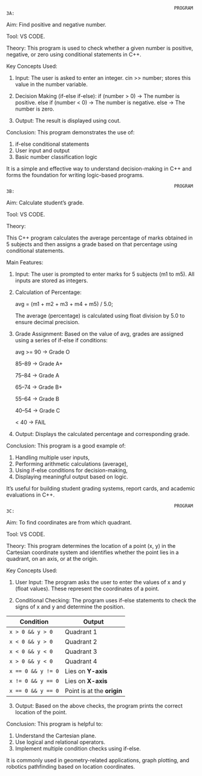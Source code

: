                                                                   PROGRAM 3A:

Aim: Find positive and negative number.

Tool: VS CODE.

Theory: This program is used to check whether a given number is positive, negative, or zero using conditional statements in C++.

Key Concepts Used:

1. Input:
The user is asked to enter an integer.
cin >> number; stores this value in the number variable.

2. Decision Making (if-else if-else):
if (number > 0) → The number is positive.
else if (number < 0) → The number is negative.
else → The number is zero.

3. Output:
The result is displayed using cout.

Conclusion:
This program demonstrates the use of:
1. if-else conditional statements
2. User input and output
3. Basic number classification logic

It is a simple and effective way to understand decision-making in C++ and forms the foundation for writing logic-based programs.

                                                                  PROGRAM 3B:
Aim: Calculate student’s grade.

Tool: VS CODE.

Theory: 

This C++ program calculates the average percentage of marks obtained in 5 subjects and then assigns a grade based on that percentage using conditional statements.

Main Features:

1. Input:
   The user is prompted to enter marks for 5 subjects (m1 to m5).
   All inputs are stored as integers.
   
3. Calculation of Percentage:
   
   avg = (m1 + m2 + m3 + m4 + m5) / 5.0;
   
   The average (percentage) is calculated using float division by 5.0 to ensure decimal precision.

3. Grade Assignment: Based on the value of avg, grades are assigned using a series of if-else if conditions:

   avg >= 90 → Grade O
   
   85–89 → Grade A+
   
   75–84 → Grade A
   
   65–74 → Grade B+
   
   55–64 → Grade B
   
   40–54 → Grade C
   
   < 40 → FAIL

5. Output: Displays the calculated percentage and corresponding grade.

Conclusion: This program is a good example of:

1. Handling multiple user inputs,
2. Performing arithmetic calculations (average),
3. Using if-else conditions for decision-making,
4. Displaying meaningful output based on logic.

It’s useful for building student grading systems, report cards, and academic evaluations in C++.

                                                                  PROGRAM 3C:

Aim: To find coordinates are from which quadrant.

Tool: VS CODE.

Theory: This program determines the location of a point (x, y) in the Cartesian coordinate system and identifies whether the point lies in a quadrant, on an axis, or at the origin.

Key Concepts Used:

1. User Input:
The program asks the user to enter the values of x and y (float values).
These represent the coordinates of a point.

2. Conditional Checking:
The program uses if-else statements to check the signs of x and y and determine the position.

| Condition          | Output                     |
| ------------------ | -------------------------- |
| `x > 0 && y > 0`   | Quadrant 1                 |
| `x < 0 && y > 0`   | Quadrant 2                 |
| `x < 0 && y < 0`   | Quadrant 3                 |
| `x > 0 && y < 0`   | Quadrant 4                 |
| `x == 0 && y != 0` | Lies on **Y-axis**         |
| `x != 0 && y == 0` | Lies on **X-axis**         |
| `x == 0 && y == 0` | Point is at the **origin** |

3. Output: Based on the above checks, the program prints the correct location of the point.

Conclusion: This program is helpful to:

1. Understand the Cartesian plane.
2. Use logical and relational operators.
3. Implement multiple condition checks using if-else.

It is commonly used in geometry-related applications, graph plotting, and robotics pathfinding based on location coordinates.





